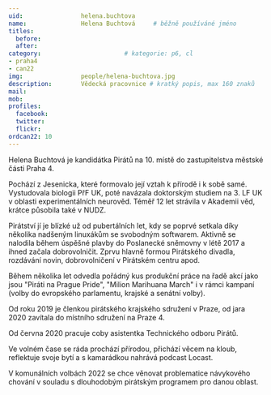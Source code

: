 ```yaml
---
uid:                helena.buchtova
name:               Helena Buchtová  	# běžně používáné jméno
titles:
  before: 
  after: 
category:                       # kategorie: p6, cl
- praha4
- can22
img: 		        people/helena-buchtova.jpg
description:        Vědecká pracovnice # kratký popis, max 160 znaků
mail: 
mob: 			
profiles:
  facebook:
  twitter: 
  flickr: 
ordcan22: 10
---
```


Helena Buchtová je kandidátka Pirátů na 10. místě do zastupitelstva městské části Praha 4.

Pochází z Jesenicka, které formovalo její vztah k přírodě i k sobě samé. Vystudovala biologii PřF UK, poté navázala doktorským studiem na 3. LF UK v oblasti experimentálních neurověd. Téměř 12 let strávila v Akademii věd, krátce působila také v NUDZ.

Pirátství jí je blízké už od pubertálních let, kdy se poprvé setkala díky několika nadšeným linuxákům se svobodným softwarem. Aktivně se nalodila během úspěšné plavby do Poslanecké sněmovny v létě 2017 a ihned začala dobrovolničit. Zprvu hlavně formou Pirátského divadla, rozdávání novin, dobrovolničení v Pirátském centru apod.

Během několika let odvedla pořádný kus produkční práce na řadě akcí jako jsou "Piráti na Prague Pride", "Milion Marihuana March" i v rámci kampaní (volby do evropského parlamentu, krajské a senátní volby).

Od roku 2019 je členkou pirátského krajského sdružení v Praze, od jara 2020 zavítala do místního sdružení na Praze 4.

Od června 2020 pracuje coby asistentka Technického odboru Pirátů.

Ve volném čase se ráda prochází přírodou, přichází věcem na kloub, reflektuje svoje bytí a s kamarádkou nahrává podcast Locast.

V komunálních volbách 2022 se chce věnovat problematice návykového chování v souladu s dlouhodobým pirátským programem pro danou oblast.

